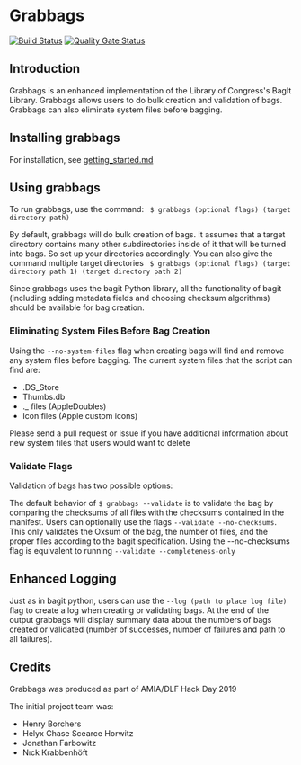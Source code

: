# Grabbags

[![Build Status](https://travis-ci.org/amiaopensource/grabbags.svg?branch=master)](https://travis-ci.org/amiaopensource/grabbags)
[![Quality Gate Status](https://sonarcloud.io/api/project_badges/measure?project=amiaopensource_grabbags&metric=alert_status)](https://sonarcloud.io/dashboard?id=amiaopensource_grabbags)
## Introduction

Grabbags is an enhanced implementation of the Library of Congress's BagIt Library. Grabbags allows users to do bulk creation and validation of bags. Grabbags can also eliminate system files before bagging. 

## Installing grabbags
For installation, see [getting_started.md](getting_started.md)

## Using grabbags

To run grabbags, use the command:
` $ grabbags (optional flags) (target directory path)`

By default, grabbags will do bulk creation of bags. It assumes that a target directory contains many other subdirectories inside of it that will be turned into bags. So set up your directories accordingly. You can also give the command multiple target directories
` $ grabbags (optional flags) (target directory path 1) (target directory path 2)`

Since grabbags uses the bagit Python library, all the functionality of bagit (including adding metadata fields and choosing checksum algorithms) should be available for bag creation.

### Eliminating System Files Before Bag Creation
Using the `--no-system-files` flag when creating bags will find and remove any system files before bagging. The current system files that the script can find are:
* .DS_Store
* Thumbs.db
* ._ files (AppleDoubles)
* Icon files (Apple custom icons)

Please send a pull request or issue if you have additional information about new system files that users would want to delete

### Validate Flags
Validation of bags has two possible options:

The default behavior of `$ grabbags --validate` is to validate the bag by comparing the checksums of all files with the checksums contained in the manifest.
Users can optionally use the flags `--validate --no-checksums`. This only validates the Oxsum of the bag, the number of files, and the proper files according to the bagit specification. Using the --no-checksums flag is equivalent to running `--validate --completeness-only`

## Enhanced Logging
Just as in bagit python, users can use the `--log (path to place log file)` flag to create a log when creating or validating bags. At the end of the output grabbags will display summary data about the numbers of bags created or validated (number of successes, number of failures and path to all failures).

## Credits
Grabbags was produced as part of AMIA/DLF Hack Day 2019

The initial project team was:

* Henry Borchers
* Helyx Chase Scearce Horwitz
* Jonathan Farbowitz
* Nıck Krabbenhöft


